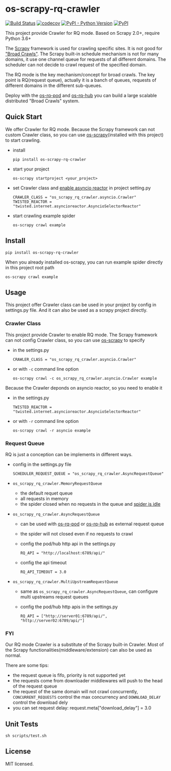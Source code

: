 # os-scrapy-rq-crawler

[![Build Status](https://www.travis-ci.org/cfhamlet/os-scrapy-rq-crawler.svg?branch=master)](https://www.travis-ci.org/cfhamlet/os-scrapy-rq-crawler)
[![codecov](https://codecov.io/gh/cfhamlet/os-scrapy-rq-crawler/branch/master/graph/badge.svg)](https://codecov.io/gh/cfhamlet/os-scrapy-rq-crawler)
[![PyPI - Python Version](https://img.shields.io/pypi/pyversions/os-scrapy-rq-crawler.svg)](https://pypi.python.org/pypi/os-scrapy-rq-crawler)
[![PyPI](https://img.shields.io/pypi/v/os-scrapy-rq-crawler.svg)](https://pypi.python.org/pypi/os-scrapy-rq-crawler)

This project provide Crawler for RQ mode. Based on Scrapy 2.0+, require Python 3.6+

The [Scrapy](https://scrapy.org/) framework is used for crawling specific sites. It is not good for ["Broad Crawls"](https://docs.scrapy.org/en/latest/topics/broad-crawls.html). The Scrapy built-in schedule mechanism is not for many domains, it use one channel queue for requests of all different domains. The scheduler can not decide to crawl request of the specified domain.

The RQ mode is the key mechanism/concept for broad crawls. The key point is RQ(request queue), actually it is a banch of queues, requests of different domains in the different sub-queues. 

Deploy with the [os-rq-pod](https://github.com/cfhamlet/os-rq-pod) and [os-rq-hub](https://github.com/cfhamlet/os-rq-hub) you can build a large scalable distributed "Broad Crawls" system.

## Quick Start

We offer Crawler for RQ mode. Because the Scrapy framework can not custom Crawler class, so you can use [os-scrapy](https://github.com/cfhamlet/os-scrapy)(installed with this project) to start crawling. 

* install

    ```
    pip install os-scrapy-rq-crawler
    ```

* start your project 

    ```
    os-scrapy startproject <your_project>
    ```

* set Crawler class and [enable asyncio reactor](https://docs.scrapy.org/en/latest/topics/asyncio.html) in project setting.py

    ```
    CRAWLER_CLASS = "os_scrapy_rq_crawler.asyncio.Crawler"
    TWISTED_REACTOR = "twisted.internet.asyncioreactor.AsyncioSelectorReactor"
    ```

* start crawling example spider

    ```
    os-scrapy crawl example
    ```

## Install

```
pip install os-scrapy-rq-crawler
```

When you already installed os-scrapy, you can run example spider directly in this project root path

```
os-scrapy crawl example
```


## Usage

This project offer Crawler class can be used in your project by config in settings.py file. And it can also be used as a scrapy project directly.

### Crawler Class

This project provide Crawler to enable RQ mode. The Scrapy framework can not config Crawler class, so you can use [os-scrapy](https://github.com/cfhamlet/os-scrapy) to specify

* in the settings.py

    ```
    CRAWLER_CLASS = "os_scrapy_rq_crawler.asyncio.Crawler"
    ```

* or with ``-c`` command line option

    ```
    os-scrapy crawl -c os_scrapy_rq_crawler.asyncio.Crawler example
    ```

Because the Crawler deponds on asyncio reactor, so you need to enable it

* in the settings.py

    ```
    TWISTED_REACTOR = "twisted.internet.asyncioreactor.AsyncioSelectorReactor"
    ```

* or with ``-r`` command line option

    ```
    os-scrapy crawl -r asyncio example
    ```

### Request Queue

RQ is just a conception can be implements in different ways.

* config in the settings.py file

    ```
    SCHEDULER_REQUEST_QUEUE = "os_scrapy_rq_crawler.AsyncRequestQueue"
    ```

* ``os_scrapy_rq_crawler.MemoryRequestQueue``

    - the default requet queue
    - all requests in memory
    - the spider closed when no requests in the queue and [spider is idle](https://docs.scrapy.org/en/latest/topics/signals.html?highlight=idle#spider-idle)

* ``os_scrapy_rq_crawler.AsyncRequestQueue``

    - can be used with [os-rq-pod](https://github.com/cfhamlet/os-rq-pod) or [os-rq-hub](https://github.com/cfhamlet/os-rq-hub) as external request queue
    - the spider will not closed even if no requests to crawl
    - config the pod/hub http api in the settings.py

        ```
        RQ_API = "http://localhost:6789/api/"
        ```

    - config the api timeout

        ```
        RQ_API_TIMEOUT = 3.0
        ```

* ``os_scrapy_rq_crawler.MultiUpstreamRequestQueue``

    - same as ``os_scrapy_rq_crawler.AsyncRequestQueue``, can configure multi upstreams request queues

    - config the pod/hub http apis in the settings.py

        ```
        RQ_API = ["http://server01:6789/api/", "http://server02:6789/api/"]
        ```

### FYI

Our RQ mode Crawler is a substitute of the Scrapy built-in Crawler. Most of the Scrapy functionalities(middleware/extension) can also be used as normal.

There are some tips:

* the request queue is fifo, priority is not supported yet
* the requests come from downloader middlewares will push to the head of the request queue
* the request of the same domain will not crawl concurrently, ``CONCURRENT_REQUESTS`` control the max concurrency and ``DOWNLOAD_DELAY`` control the download dely
* you can set request delay: request.meta["download_delay"] = 3.0


## Unit Tests

```
sh scripts/test.sh
```

## License

MIT licensed.
